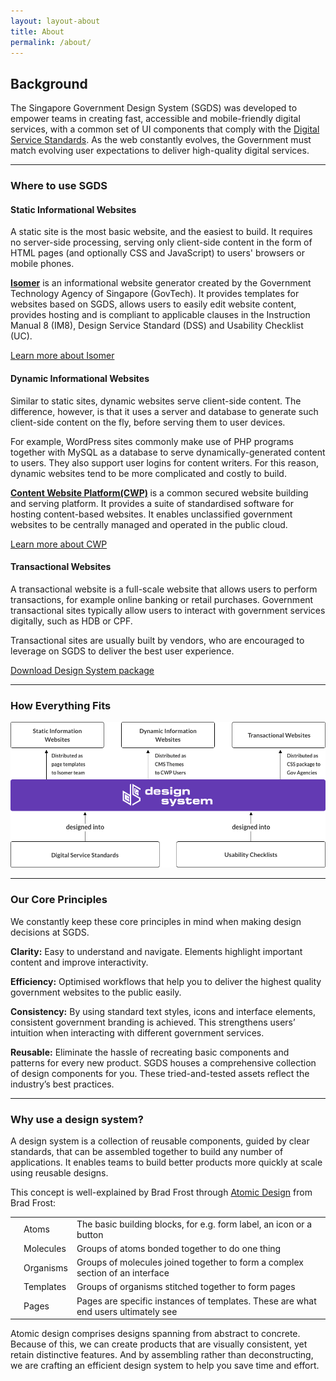```yaml
---
layout: layout-about
title: About
permalink: /about/
---
```


<h2>Background</h2>
<p>
    The Singapore Government Design System (SGDS) was developed to empower
    teams in creating fast, accessible and mobile-friendly digital services,
    with a common set of UI components that comply with the
    <a href="https://www.tech.gov.sg/digital-service-standards/">Digital Service
    Standards</a>. As the web constantly evolves, the Government must match
    evolving user expectations to deliver high-quality digital services.
</p>
<hr/>

<h3>Where to use SGDS</h3>

<div class="sgds-box">
    <h4>Static Informational Websites</h4>
    <p>A static site is the most basic website, and the easiest to build. It
        requires no server-side processing, serving only client-side content in the form of HTML pages
        (and optionally CSS and JavaScript) to users' browsers or mobile phones.</p>
    <p><strong><a href="https://www.isomer.gov.sg/">Isomer</a></strong> is an informational website
        generator created by the Government
        Technology Agency of
        Singapore (GovTech). It provides templates for websites based on SGDS, allows users to easily
        edit website content, provides hosting and is compliant to
        applicable clauses in the Instruction Manual 8 (IM8), Design Service Standard (DSS) and
        Usability Checklist (UC).</p>
    <a class="sgds-button is-rounded is-primary" href="https://isomer.gov.sg/" target="_blank">Learn more
        about Isomer</a>
</div>
<div class="sgds-box">
    <h4>Dynamic Informational Websites</h4>
    <p>
        Similar to static sites, dynamic websites serve client-side content.
        The difference, however, is that it uses a server and database to
        generate such client-side content on the fly, before serving them to
        user devices.
    </p>
    <p>
        For example, WordPress sites commonly make use of PHP programs together
        with MySQL as a database to serve dynamically-generated content to users.
        They also support user logins for content writers. For this reason,
        dynamic websites tend to be more complicated and costly to build.
    </p>
    <p>
      <strong>
        <a href="https://www.xtremax.com/discover-cwp">
          Content Website Platform(CWP)</a>
      </strong> is a common secured website building and serving platform.
      It provides a suite of standardised software for hosting content-based
      websites. It enables unclassified government websites to be
      centrally managed and operated in the public cloud.
    </p>
    <a class="sgds-button is-rounded is-primary" href="https://www.xtremax.com/discover-cwp"
        target="_blank">Learn more about CWP</a>
</div>
<div class="sgds-box">
    <h4>Transactional Websites</h4>
    <p>A transactional website is a full-scale website that allows users to perform transactions, for
        example online banking or retail purchases. Government transactional sites typically allow users
        to interact with government services digitally, such as HDB or CPF.</p>
    <p>Transactional sites are usually built by vendors, who are encouraged to leverage on SGDS to
        deliver the best user experience.</p>
    <a class="sgds-button is-rounded is-primary" href="/assets/downloads/sgds-govtech.zip"
        target="_blank">Download Design System package</a>
</div>

<hr />

<h3>How Everything Fits</h3>

<img src="/assets/img/img_relationships.png" alt="relationships" />

<hr>

<h3>
    Our Core Principles
</h3>
<p>
    We constantly keep these core principles in mind when making design decisions
    at SGDS.
</p>
<p>
    <b>Clarity:</b> Easy to understand and navigate. Elements highlight
    important content and improve interactivity.
</p>
<p>
    <b>Efficiency:</b> Optimised workflows that help you to deliver the highest
    quality government websites to the public easily.
</p>
<p>
    <b>Consistency:</b> By using standard text styles, icons and interface
    elements, consistent government branding is achieved. This strengthens
    users’ intuition when interacting with different government services.
</p>
<p>
    <b>Reusable:</b> Eliminate the hassle of recreating basic components and
    patterns for every new product. SGDS houses a comprehensive collection of
    design components for you. These tried-and-tested assets reflect the
    industry’s best practices.
</p>


<hr>

<h3>Why use a design system?</h3>
<p>A design system is a collection of reusable components, guided by clear
  standards, that can be assembled together to build any number of applications.
  It enables teams to build better products more quickly at scale using
  reusable designs.
</p>
<p>This concept is well-explained by Brad Frost through <a href="http://bradfrost.com/blog/post/atomic-web-design/"
        target="_blank">Atomic Design</a>
    from Brad Frost:</p>
<table class="table">
    <tbody>
        <tr>
            <td><span class="sgds-icon sgds-icon-atom is-size-5"></span></td>
            <td>Atoms</td>
            <td>The basic building blocks, for e.g. form label, an icon or a button</td>
        </tr>
        <tr>
            <td><span class="sgds-icon sgds-icon-molecule is-size-5"></span></td>
            <td>Molecules</td>
            <td>Groups of atoms bonded together to do one thing</td>
        </tr>
        <tr>
            <td><span class="sgds-icon sgds-icon-organism is-size-5"></span></td>
            <td>Organisms</td>
            <td>Groups of molecules joined together to form a complex section of an interface</td>
        </tr>
        <tr>
            <td><span class="sgds-icon sgds-icon-template is-size-5"></span></td>
            <td>Templates</td>
            <td>Groups of organisms stitched together to form pages</td>
        </tr>
        <tr>
            <td><span class="sgds-icon sgds-icon-page is-size-5"></span></td>
            <td>Pages</td>
            <td>Pages are specific instances of templates. These are what end users ultimately see
            </td>
        </tr>
    </tbody>
</table>
<p>
  Atomic design comprises designs spanning from abstract to concrete.
  Because of this, we can create products that are visually consistent,
  yet retain distinctive features. And by assembling rather than deconstructing,
  we are crafting an efficient design system to help you save time and effort.
</p>
